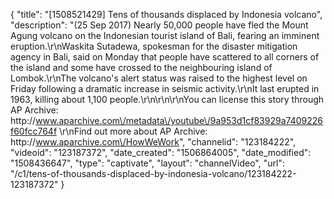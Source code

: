 {
    "title": "[1508521429] Tens of thousands displaced by Indonesia volcano",
    "description": "(25 Sep 2017) Nearly 50,000 people have fled the Mount Agung volcano on the Indonesian tourist island of Bali, fearing an imminent eruption.\r\nWaskita Sutadewa, spokesman for the disaster mitigation agency in Bali, said on Monday that people have scattered to all corners of the island and some have crossed to the neighbouring island of Lombok.\r\nThe volcano's alert status was raised to the highest level on Friday following a dramatic increase in seismic activity.\r\nIt last erupted in 1963, killing about 1,100 people.\r\n\r\n\r\nYou can license this story through AP Archive: http:\/\/www.aparchive.com\/metadata\/youtube\/9a953d1cf83929a7409226f60fcc764f \r\nFind out more about AP Archive: http:\/\/www.aparchive.com\/HowWeWork",
    "channelid": "123184222",
    "videoid": "123187372",
    "date_created": "1506864005",
    "date_modified": "1508436647",
    "type": "captivate",
    "layout": "channelVideo",
    "url": "\/c1\/tens-of-thousands-displaced-by-indonesia-volcano\/123184222-123187372"
}